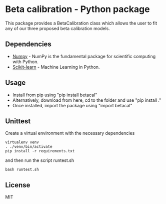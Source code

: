 # Beta calibration - Python package

This package provides a BetaCalibration class which allows the user to fit any of our three proposed beta calibration models.

## Dependencies

* [Numpy] - NumPy is the fundamental package for scientific computing with
  Python.
* [Scikit-learn] - Machine Learning in Python.

## Usage

 - Install from pip using "pip install betacal"
 - Alternatively, download from here, cd to the folder and use "pip install ."
 - Once installed, import the package using "import betacal" 

## Unittest

Create a virtual environment with the necessary dependencies

```
virtualenv venv
. ./venv/bin/activate
pip install -r requirements.txt
```

and then run the script runtest.sh

```
bash runtest.sh
```

## License

MIT

[//]: # (References)
   [Numpy]: <http://www.numpy.org/>
   [Scikit-learn]: <http://scikit-learn.org/>
